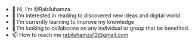- 👋 Hi, I’m @Rabiluhamza
- 👀 I’m interested in reading to discovered new ideas and digital world
- 🌱 I’m currently learning to improve my knowledge
- 💞️ I’m looking to collaborate on any individual or group that be benefited.
- 📫 How to reach me rabiluhamza12@gmail.com

<!---
Rabiluhamza/Rabiluhamza is a ✨ special ✨ repository because its `README.md` (this file) appears on your GitHub profile.
You can click the Preview link to take a look at your changes.
--->

